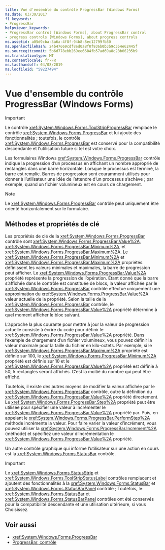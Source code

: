 ```yaml
---
title: Vue d'ensemble du contrôle ProgressBar (Windows Forms)
ms.date: 03/30/2017
f1_keywords:
- ProgressBar
helpviewer_keywords:
- ProgressBar control [Windows Forms], about ProgressBar control
- progress controls [Windows Forms], about progress controls
ms.assetid: a05d9cba-3a6a-4f8f-94b8-8ec12799fb80
ms.openlocfilehash: 24b47669cdf8ed0a8f0f936b0b3b9c354e62445f
ms.sourcegitcommit: 5b6d778ebb269ee6684fb57ad69a8c28b06235b9
ms.translationtype: MT
ms.contentlocale: fr-FR
ms.lasthandoff: 04/08/2019
ms.locfileid: "59227494"
---
```

# <a name="progressbar-control-overview-windows-forms"></a>Vue d'ensemble du contrôle ProgressBar (Windows Forms)
> [!IMPORTANT]
>  Le contrôle <xref:System.Windows.Forms.ToolStripProgressBar> remplace le contrôle <xref:System.Windows.Forms.ProgressBar> et lui ajoute des fonctionnalités ; toutefois, le contrôle <xref:System.Windows.Forms.ProgressBar> est conservé pour la compatibilité descendante et l'utilisation future si tel est votre choix.  
  
 Les formulaires Windows <xref:System.Windows.Forms.ProgressBar> contrôle indique la progression d’un processus en affichant un nombre approprié de rectangles dans une barre horizontale. Lorsque le processus est terminé, la barre est remplie. Barres de progression sont couramment utilisés pour donner à l’utilisateur une idée de l’attendre d’un processus s’achève ; par exemple, quand un fichier volumineux est en cours de chargement.  
  
> [!NOTE]
>  Le <xref:System.Windows.Forms.ProgressBar> contrôle peut uniquement être orienté horizontalement sur le formulaire.  
  
## <a name="key-properties-and-methods"></a>Méthodes et propriétés de clé  
 Les propriétés de clé de la <xref:System.Windows.Forms.ProgressBar> contrôle sont <xref:System.Windows.Forms.ProgressBar.Value%2A>, <xref:System.Windows.Forms.ProgressBar.Minimum%2A>, et <xref:System.Windows.Forms.ProgressBar.Maximum%2A>. Le <xref:System.Windows.Forms.ProgressBar.Minimum%2A> et <xref:System.Windows.Forms.ProgressBar.Maximum%2A> propriétés définissent les valeurs minimales et maximales, la barre de progression peut afficher. Le <xref:System.Windows.Forms.ProgressBar.Value%2A> propriété représente la progression de l’opération. Étant donné que la barre s’affichée dans le contrôle est constituée de blocs, la valeur affichée par le <xref:System.Windows.Forms.ProgressBar> contrôle effectue uniquement une approximation du <xref:System.Windows.Forms.ProgressBar.Value%2A> valeur actuelle de la propriété. Selon la taille de la <xref:System.Windows.Forms.ProgressBar> contrôle, le <xref:System.Windows.Forms.ProgressBar.Value%2A> propriété détermine à quel moment afficher le bloc suivant.  
  
 L’approche la plus courante pour mettre à jour la valeur de progression actuelle consiste à écrire du code pour définir le <xref:System.Windows.Forms.ProgressBar.Value%2A> propriété. Dans l’exemple de chargement d’un fichier volumineux, vous pouvez définir la valeur maximale pour la taille du fichier en kilo-octets. Par exemple, si le <xref:System.Windows.Forms.ProgressBar.Maximum%2A> propriété est définie sur 100, le <xref:System.Windows.Forms.ProgressBar.Minimum%2A> propriété est définie sur 10 et le <xref:System.Windows.Forms.ProgressBar.Value%2A> propriété est définie à 50, 5 rectangles seront affichés. C’est la moitié du nombre qui peut être affiché.  
  
 Toutefois, il existe des autres moyens de modifier la valeur affichée par le <xref:System.Windows.Forms.ProgressBar> contrôle, outre la définition du <xref:System.Windows.Forms.ProgressBar.Value%2A> propriété directement. Le <xref:System.Windows.Forms.ProgressBar.Step%2A> propriété peut être utilisée pour spécifier une valeur à incrémenter le <xref:System.Windows.Forms.ProgressBar.Value%2A> propriété par. Puis, en appelant le <xref:System.Windows.Forms.ProgressBar.PerformStep%2A> méthode incrémente la valeur. Pour faire varier la valeur d’incrément, vous pouvez utiliser la <xref:System.Windows.Forms.ProgressBar.Increment%2A> (méthode) et spécifiez une valeur d’incrémentation le <xref:System.Windows.Forms.ProgressBar.Value%2A> propriété.  
  
 Un autre contrôle graphique qui informe l’utilisateur sur une action en cours est la <xref:System.Windows.Forms.StatusBar> contrôle.  
  
> [!IMPORTANT]
>  Le <xref:System.Windows.Forms.StatusStrip> et <xref:System.Windows.Forms.ToolStripStatusLabel> contrôles remplacent et ajoutent des fonctionnalités à la <xref:System.Windows.Forms.StatusBar> et <xref:System.Windows.Forms.StatusBarPanel> contrôle ; Toutefois, le <xref:System.Windows.Forms.StatusBar> et <xref:System.Windows.Forms.StatusBarPanel> contrôles ont été conservés pour la compatibilité descendante et une utilisation ultérieure, si vous Choisissez.  
  
## <a name="see-also"></a>Voir aussi

- <xref:System.Windows.Forms.ProgressBar>
- [ProgressBar, contrôle](progressbar-control-windows-forms.md)
